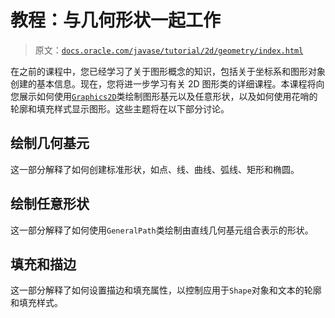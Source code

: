 # 教程：与几何形状一起工作

> 原文：[`docs.oracle.com/javase/tutorial/2d/geometry/index.html`](https://docs.oracle.com/javase/tutorial/2d/geometry/index.html)

在之前的课程中，您已经学习了关于图形概念的知识，包括关于坐标系和图形对象创建的基本信息。现在，您将进一步学习有关 2D 图形类的详细课程。本课程将向您展示如何使用[`Graphics2D`](https://docs.oracle.com/javase/8/docs/api/java/awt/Graphics2D.html)类绘制图形基元以及任意形状，以及如何使用花哨的轮廓和填充样式显示图形。这些主题将在以下部分讨论。

## 绘制几何基元

这一部分解释了如何创建标准形状，如点、线、曲线、弧线、矩形和椭圆。

## 绘制任意形状

这一部分解释了如何使用`GeneralPath`类绘制由直线几何基元组合表示的形状。

## 填充和描边

这一部分解释了如何设置描边和填充属性，以控制应用于`Shape`对象和文本的轮廓和填充样式。
